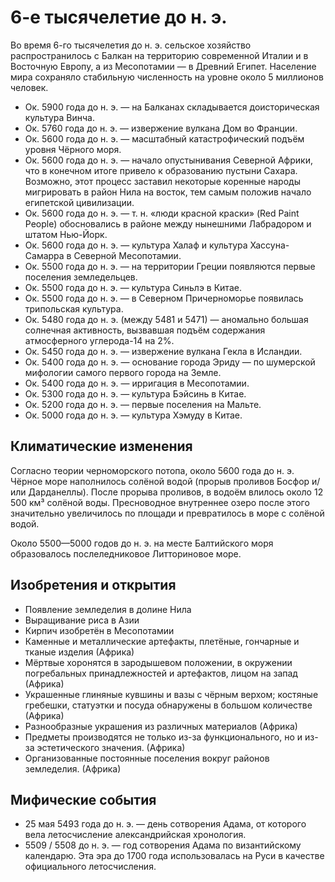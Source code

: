 # 6-е тысячелетие до н. э.

Во время 6-го тысячелетия до н. э. сельское хозяйство распространилось с Балкан
на территорию современной Италии и в Восточную Европу, а из Месопотамии — в
Древний Египет. Население мира сохраняло стабильную численность на уровне около
5 миллионов человек.

*   Ок. 5900 года до н. э. — на Балканах складывается доисторическая культура
    Винча.
*   Ок. 5760 года до н. э. — извержение вулкана Дом во Франции.
*   Ок. 5600 года до н. э. — масштабный катастрофический подъём уровня Чёрного
    моря.
*   Ок. 5600 года до н. э. — начало опустынивания Северной Африки, что в
    конечном итоге привело к образованию пустыни Сахара. Возможно, этот процесс
    заставил некоторые коренные народы мигрировать в район Нила на восток, тем
    самым положив начало египетской цивилизации.
*   Ок. 5600 года до н. э. — т. н. «люди красной краски» (Red Paint People)
    обосновались в районе между нынешними Лабрадором и штатом Нью-Йорк.
*   Ок. 5600 года до н. э. — культура Халаф и культура Хассуна-Самарра в
    Северной Месопотамии.
*   Ок. 5500 года до н. э. — на территории Греции появляются первые поселения
    земледельцев.
*   Ок. 5500 года до н. э. — культура Синьлэ в Китае.
*   Ок. 5500 года до н. э. — в Северном Причерноморье появилась трипольская
    культура.
*   Ок. 5480 года до н. э. (между 5481 и 5471) — аномально большая солнечная
    активность, вызвавшая подъём содержания атмосферного углерода-14 на 2%.
*   Ок. 5450 года до н. э. — извержение вулкана Гекла в Исландии.
*   Ок. 5400 года до н. э. — основание города Эриду — по шумерской мифологии
    самого первого города на Земле.
*   Ок. 5400 года до н. э. — ирригация в Месопотамии.
*   Ок. 5300 года до н. э. — культура Бэйсинь в Китае.
*   Ок. 5200 года до н. э. — первые поселения на Мальте.
*   Ок. 5000 года до н. э. — культура Хэмуду в Китае.

## Климатические изменения

Согласно теории черноморского потопа, около 5600 года до н. э. Чёрное море
наполнилось солёной водой (прорыв проливов Босфор и/или Дарданеллы). После
прорыва проливов, в водоём влилось около 12 500 км³ солёной воды. Пресноводное
внутреннее озеро после этого значительно увеличилось по площади и превратилось
в море с солёной водой.

Около 5500—5000 годов до н. э. на месте Балтийского моря образовалось
послеледниковое Литториновое море.

## Изобретения и открытия

*   Появление земледелия в долине Нила
*   Выращивание риса в Азии
*   Кирпич изобретён в Месопотамии
*   Каменные и металлические артефакты, плетёные, гончарные и тканые изделия
    (Африка)
*   Мёртвые хоронятся в зародышевом положении, в окружении погребальных
    принадлежностей и артефактов, лицом на запад (Африка)
*   Украшенные глиняные кувшины и вазы с чёрным верхом; костяные гребешки,
    статуэтки и посуда обнаружены в большом количестве (Африка)
*   Разнообразные украшения из различных материалов (Африка)
*   Предметы производятся не только из-за функционального, но и из-за
    эстетического значения. (Африка)
*   Организованные постоянные поселения вокруг районов земледелия. (Африка)

## Мифические события

*   25 мая 5493 года до н. э. — день сотворения Адама, от которого вела
    летосчисление александрийская хронология.
*   5509 / 5508 до н. э. — год сотворения Адама по византийскому календарю. Эта
    эра до 1700 года использовалась на Руси в качестве официального
    летосчисления.
